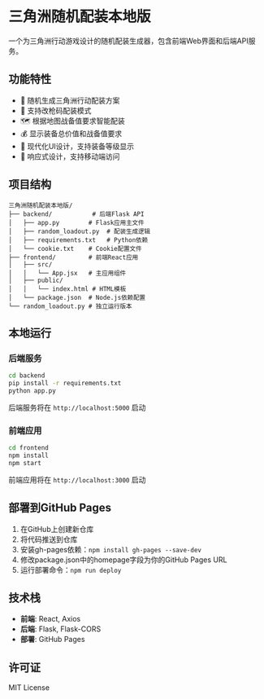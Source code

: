 # 三角洲随机配装本地版

一个为三角洲行动游戏设计的随机配装生成器，包含前端Web界面和后端API服务。

## 功能特性

- 🎯 随机生成三角洲行动配装方案
- 🔫 支持改枪码配装模式
- 🗺️ 根据地图战备值要求智能配装
- 💰 显示装备总价值和战备值要求
- 🎨 现代化UI设计，支持装备等级显示
- 📱 响应式设计，支持移动端访问

## 项目结构

```
三角洲随机配装本地版/
├── backend/           # 后端Flask API
│   ├── app.py        # Flask应用主文件
│   ├── random_loadout.py  # 配装生成逻辑
│   ├── requirements.txt   # Python依赖
│   └── cookie.txt    # Cookie配置文件
├── frontend/         # 前端React应用
│   ├── src/
│   │   └── App.jsx   # 主应用组件
│   ├── public/
│   │   └── index.html # HTML模板
│   └── package.json  # Node.js依赖配置
└── random_loadout.py # 独立运行版本
```

## 本地运行

### 后端服务

```bash
cd backend
pip install -r requirements.txt
python app.py
```

后端服务将在 `http://localhost:5000` 启动

### 前端应用

```bash
cd frontend
npm install
npm start
```

前端应用将在 `http://localhost:3000` 启动

## 部署到GitHub Pages

1. 在GitHub上创建新仓库
2. 将代码推送到仓库
3. 安装gh-pages依赖：`npm install gh-pages --save-dev`
4. 修改package.json中的homepage字段为你的GitHub Pages URL
5. 运行部署命令：`npm run deploy`

## 技术栈

- **前端**: React, Axios
- **后端**: Flask, Flask-CORS
- **部署**: GitHub Pages

## 许可证

MIT License 